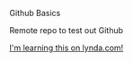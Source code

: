 Github Basics

Remote repo to test out Github

[I'm learning this on lynda.com!](http://www.lynda.com)
